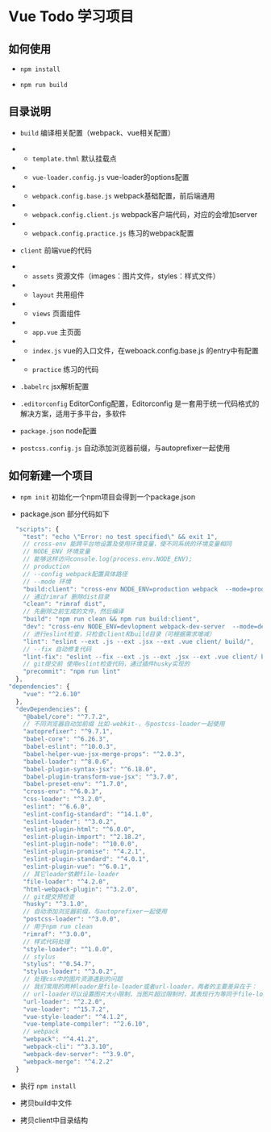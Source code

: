 # Vue Todo 学习项目

## 如何使用

- `npm install`

- `npm run build`


## 目录说明

- `build` 编译相关配置（webpack、vue相关配置）
- - `template.thml` 默认挂载点
- - `vue-loader.config.js` vue-loader的options配置
- - `webpack.config.base.js` webpack基础配置，前后端通用
- - `webpack.config.client.js` webpack客户端代码，对应的会增加server
- - `webpack.config.practice.js` 练习的webpack配置
- `client` 前端vue的代码
- - `assets` 资源文件（images：图片文件，styles：样式文件）
- - `layout` 共用组件
- - `views` 页面组件
- - `app.vue` 主页面
- - `index.js` vue的入口文件，在weboack.config.base.js 的entry中有配置

- - `practice` 练习的代码

- `.babelrc` jsx解析配置
- `.editorconfig` EditorConfig配置，Editorconfig 是一套用于统一代码格式的解决方案，适用于多平台，多软件
- `package.json` node配置
- `postcss.config.js` 自动添加浏览器前缀，与autoprefixer一起使用


## 如何新建一个项目

- `npm init` 初始化一个npm项目会得到一个package.json

- package.json 部分代码如下
```js
  "scripts": {
    "test": "echo \"Error: no test specified\" && exit 1",
    // cross-env 能跨平台地设置及使用环境变量，使不同系统的环境变量相同
    // NODE_ENV 环境变量
    // 能够这样访问console.log(process.env.NODE_ENV);
    // production
    // --config webpack配置具体路径
    // --mode 环境
    "build:client": "cross-env NODE_ENV=production webpack  --mode=production --config build/webpack.config.client.js",
    // 通过rimraf 删除dist目录
    "clean": "rimraf dist",
    // 先删除之前生成的文件，然后编译
    "build": "npm run clean && npm run build:client",
    "dev": "cross-env NODE_ENV=devlopment webpack-dev-server  --mode=development --config build/webpack.config.client.js",
    // 进行eslint检查，只检查client和build目录（可根据需求增减）
    "lint": "eslint --ext .js --ext .jsx --ext .vue client/ build/",
    // --fix 自动修复代码
    "lint-fix": "eslint --fix --ext .js --ext .jsx --ext .vue client/ build/",
    // git提交前 使用eslint检查代码，通过插件husky实现的
    "precommit": "npm run lint"
  },
"dependencies": {
    "vue": "^2.6.10"
  },
  "devDependencies": {
    "@babel/core": "^7.7.2",
    // 不同浏览器自动加前缀 比如-webkit-，与postcss-loader一起使用
    "autoprefixer": "^9.7.1",
    "babel-core": "^6.26.3",
    "babel-eslint": "^10.0.3",
    "babel-helper-vue-jsx-merge-props": "^2.0.3",
    "babel-loader": "^8.0.6",
    "babel-plugin-syntax-jsx": "^6.18.0",
    "babel-plugin-transform-vue-jsx": "^3.7.0",
    "babel-preset-env": "^1.7.0",
    "cross-env": "^6.0.3",
    "css-loader": "^3.2.0",
    "eslint": "^6.6.0",
    "eslint-config-standard": "^14.1.0",
    "eslint-loader": "^3.0.2",
    "eslint-plugin-html": "^6.0.0",
    "eslint-plugin-import": "^2.18.2",
    "eslint-plugin-node": "^10.0.0",
    "eslint-plugin-promise": "^4.2.1",
    "eslint-plugin-standard": "^4.0.1",
    "eslint-plugin-vue": "^6.0.1",
    // 其它loader依赖file-loader
    "file-loader": "^4.2.0",
    "html-webpack-plugin": "^3.2.0",
    // git提交预检查
    "husky": "^3.1.0",
    // 自动添加浏览器前缀，与autoprefixer一起使用
    "postcss-loader": "^3.0.0",
    // 用于npm run clean
    "rimraf": "^3.0.0",
    // 样式代码处理
    "style-loader": "^1.0.0",
    // stylus
    "stylus": "^0.54.7",
    "stylus-loader": "^3.0.2",
    // 处理css中的图片资源遇到的问题
    // 我们常用的两种loader是file-loader或者url-loader，两者的主要差异在于：
    // url-loader可以设置图片大小限制，当图片超过限制时，其表现行为等同于file-loader，// 而当图片不超过限制时，则会将图片以base64的形式打包进css文件，以减少请求次数。
    "url-loader": "^2.2.0",
    "vue-loader": "^15.7.2",
    "vue-style-loader": "^4.1.2",
    "vue-template-compiler": "^2.6.10",
    // webpack
    "webpack": "^4.41.2",
    "webpack-cli": "^3.3.10",
    "webpack-dev-server": "^3.9.0",
    "webpack-merge": "^4.2.2"
  }
```

- 执行 `npm install`

- 拷贝build中文件

- 拷贝client中目录结构
